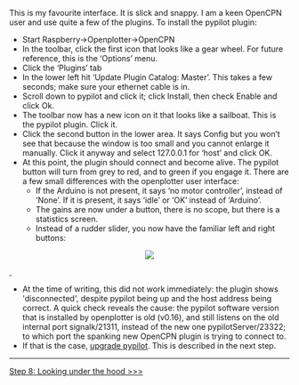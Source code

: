 This is my favourite interface. It is slick and snappy. I am a keen OpenCPN user and use quite a few of the plugins. To install the pypilot plugin:

* Start Raspberry→Openplotter→OpenCPN
* In the toolbar, click the first icon that looks like a gear wheel. For future reference, this is the ‘Options’ menu.
* Click the ‘Plugins’ tab
* In the lower left hit ‘Update Plugin Catalog: Master’. This takes a few seconds; make sure your ethernet cable is in.
* Scroll down to pypilot and click it; click Install, then check Enable and click Ok.
* The toolbar now has a new icon on it that looks like a sailboat. This is the pypilot plugin. Click it.
* Click the second button in the lower area. It says Config but you won’t see that because the window is too small and you cannot enlarge it manually. Click it anyway and select 127.0.0.1 for ‘host’ and click OK.
* At this point, the plugin should connect and become alive. The pypilot button will turn from grey to red, and to green if you engage it. There are a few small differences with the openplotter user interface:
  * If the Arduino is not present, it says ‘no motor controller’, instead of ‘None’. If it is present, it says ‘idle’ or ‘OK’ instead of ‘Arduino’.
  * The gains are now under a button, there is no scope, but there is a statistics screen.
  * Instead of a rudder slider, you now have the familiar left and right buttons:

<p align="center"><img src="https://user-images.githubusercontent.com/17980560/110982344-b5828780-8368-11eb-9178-347daf87390f.png"/></p>
 
<a href="#oldversion">&nbsp;</a>
* At the time of writing, this did not work immediately: the plugin shows 'disconnected', despite pypilot being up and the host address being correct. A quick check reveals the cause: the pypilot software version that is installed by openplotter is old (v0.16), and still listens on the old internal port signalk/21311, instead of the new one pypilotServer/23322; to which port the spanking new OpenCPN plugin is trying to connect to.
* If that is the case, [upgrade pypilot](Step-8-Looking-under-the-hood-of-openplotter#upgrading-pypilot). This is described in the next step.
***
[Step 8: Looking under the hood >>>](Step-8-Looking-under-the-hood-of-openplotter.md)
